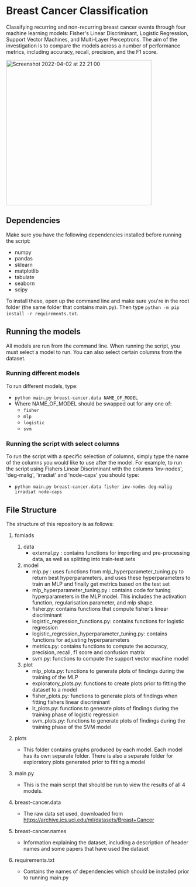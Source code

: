 # Breast Cancer Classification 
Classifying recurring and non-recurring breast cancer events through four machine learning models: Fisher's Linear Discriminant, Logistic Regression, Support Vector Machines, and Multi-Layer Perceptrons. The aim of the investigation is to compare the models across a number of performance metrics, including accuracy, recall, precision, and the F1 score.

<img width="397" alt="Screenshot 2022-04-02 at 22 21 00" src="https://user-images.githubusercontent.com/69536010/161401604-4cf6618e-8363-4f92-8fdc-73154d59fc4e.png">

## Dependencies
Make sure you have the following dependencies installed before running the script:
- numpy
- pandas
- sklearn
- matplotlib
- tabulate   
- seaborn
- scipy

To install these, open up the command line and make sure you're in the root folder (the same folder that contains main.py). Then type `python -m pip install -r requirements.txt`.


## Running the models
All models are run from the command line. When running the script, you must select a model to run. You can also select 
certain columns from the dataset.

### Running different models
To run different models, type:
- `python main.py breast-cancer.data NAME_OF_MODEL`
- Where NAME_OF_MODEL should be swapped out for any one of:
     - `fisher`
     - `mlp`
     - `logistic`
     - `svm`

### Running the script with select columns
To run the script with a specific selection of columns, simply type the name of the columns you would like to use after the model. For example, to run the script using Fishers Linear Discriminant with the columns 'inv-nodes', 'deg-malig', 'irradiat' and 'node-caps' you should type:
- `python main.py breast-cancer.data fisher inv-nodes deg-malig irradiat node-caps`

## File Structure
The structure of this repository is as follows:

1. fomlads
     1. data
        - external.py : contains functions for importing and pre-processing data, as well as splitting into train-test sets
     2. model
        - mlp.py : uses functions from mlp_hyperparameter_tuning.py to return best hyperparameters, and uses these hyperparameters to train an MLP and finally get metrics based on the test set 
        - mlp_hyperparameter_tuning.py : contains code for tuning hyperparameters in the MLP model. This includes the activation function, regularisation parameter, and mlp shape.
        - fisher.py: contains functions that compute fisher's linear discriminant
        - logistic_regression_functions.py: contains functions for logistic regression
        - logistic_regression_hyperparameter_tuning.py: contains functions for adjusting hyperparameters
        - metrics.py: contains functions to compute the accuracy, precision, recall, f1 score and confusion matrix
        - svm.py: functions to compute the support vector machine model     
     3. plot
        - mlp_plots.py: functions to generate plots of findings during the training of the MLP
        - exploratory_plots.py: functions to create plots prior to fitting the dataset to a model
        - fisher_plots.py: functions to generate plots of findings when fitting fishers linear discriminant
        - lr_plots.py: functions to generate plots of findings during the training phase of logistic regression
        - svm_plots.py: functions to generate plots of findings during the training phase of the SVM model
2. plots
     - This folder contains graphs produced by each model. Each model has its own separate folder. There is also a 
        separate folder for exploratory plots generated prior to fitting a model
3. main.py
     - This is the main script that should be run to view the results of all 4 models.
4. breast-cancer.data

    - The raw data set used, downloaded from https://archive.ics.uci.edu/ml/datasets/Breast+Cancer

5. breast-cancer.names

    - Information explaining the dataset, including a description of header names and some papers that have used the dataset
    
6. requirements.txt

    - Contains the names of dependencies which should be installed prior to running main.py

